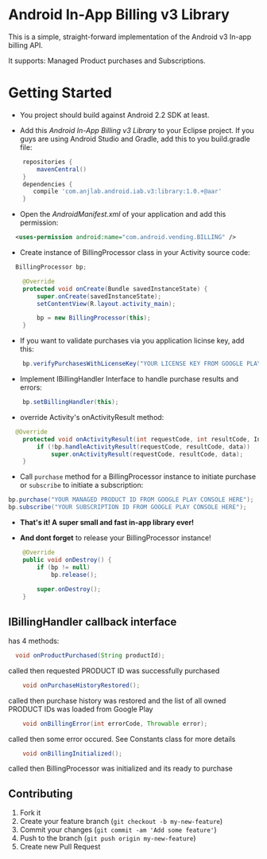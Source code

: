 Android In-App Billing v3 Library
=======================

This is a simple, straight-forward implementation of the Android v3 In-app billing API.

It supports: Managed Product purchases and Subscriptions.

Getting Started
===============

* You project should build against Android 2.2 SDK at least.

* Add this *Android In-App Billing v3 Library* to your Eclipse project. If you guys are using Android Studio and Gradle, add this to you build.gradle file:
```groovy
    repositories {
        mavenCentral()
    }
    dependencies {
       compile 'com.anjlab.android.iab.v3:library:1.0.+@aar'
    }
```

* Open the *AndroidManifest.xml* of your application and add this permission:
```xml
  <uses-permission android:name="com.android.vending.BILLING" />
```
* Create instance of BillingProcessor class in your Activity source code:
```java
  BillingProcessor bp;

	@Override
	protected void onCreate(Bundle savedInstanceState) {
		super.onCreate(savedInstanceState);
		setContentView(R.layout.activity_main);

		bp = new BillingProcessor(this);
	}
```

* If you want to validate purchases via you application licinse key, add this:
```java
	bp.verifyPurchasesWithLicenseKey("YOUR LICENSE KEY FROM GOOGLE PLAY CONSOLE HERE");
```

* Implement IBillingHandler Interface to handle purchase results and errors:
```java
	bp.setBillingHandler(this);
```

* override Activity's onActivityResult method:
```java
  @Override
	protected void onActivityResult(int requestCode, int resultCode, Intent data) {
		if (!bp.handleActivityResult(requestCode, resultCode, data))
			super.onActivityResult(requestCode, resultCode, data);
	}
```

* Call `purchase` method for a BillingProcessor instance to initiate purchase or `subscribe` to initiate a subscription:
```java
bp.purchase("YOUR MANAGED PRODUCT ID FROM GOOGLE PLAY CONSOLE HERE");
bp.subscribe("YOUR SUBSCRIPTION ID FROM GOOGLE PLAY CONSOLE HERE");
```
* **That's it! A super small and fast in-app library ever!**

* **And dont forget**
 to release your BillingProcessor instance! 
```java
	@Override
	public void onDestroy() {
		if (bp != null) 
			bp.release();
		
		super.onDestroy();
	}
```

IBillingHandler callback interface
-----------------------------------
has 4 methods:

```java
  void onProductPurchased(String productId);
```
  called then requested PRODUCT ID was successfully purchased
```java
	void onPurchaseHistoryRestored();
```
  called then purchase history was restored and the list of all owned PRODUCT IDs was loaded from Google Play
```java
	void onBillingError(int errorCode, Throwable error);
```
  called then some error occured. See Constants class for more details
```java
	void onBillingInitialized();
```
  called then BillingProcessor was initialized and its ready to purchase 

## Contributing

1. Fork it
2. Create your feature branch (`git checkout -b my-new-feature`)
3. Commit your changes (`git commit -am 'Add some feature'`)
4. Push to the branch (`git push origin my-new-feature`)
5. Create new Pull Request

[1]: http://developer.android.com/guide/market/billing/index.html
[2]: https://github.com/robotmedia/AndroidBillingLibrary/blob/master/AndroidBillingLibrary/src/net/robotmedia/billing/helper/AbstractBillingActivity.java
[3]: https://github.com/robotmedia/AndroidBillingLibrary/blob/master/AndroidBillingLibrary/src/net/robotmedia/billing/BillingController.java
[4]: https://github.com/robotmedia/AndroidBillingLibrary/blob/master/AndroidBillingLibrary/src/net/robotmedia/billing/IBillingObserver.java
[5]: https://github.com/robotmedia/AndroidBillingLibrary/tree/master/DungeonsRedux

